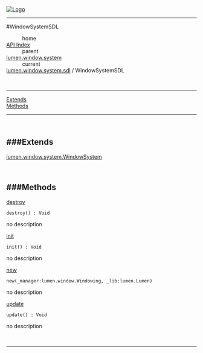 
[![Logo](../../../../../images/logo.png)](../../../../../index.html)

---

#WindowSystemSDL


&emsp;&emsp;&emsp;home   
[API Index](../../../../../api/index.html#lumen.window)   
&emsp;&emsp;&emsp;parent    
[lumen.window.system](../)     
&emsp;&emsp;&emsp;current    
[lumen.window.system.sdl](./) / WindowSystemSDL

<br/>

---


[Extends](#Extends)   
[Methods](#Methods)   


---

&nbsp;   

<a class="lift" name="Extends" ></a>
###Extends   
---
<a class="lift" name="lumen.window.system.WindowSystem" href="{{{rel_path}}}api/lumen/window.system.WindowSystem.html">lumen.window.system.WindowSystem</a>

&nbsp;   

<a class="lift" name="Methods" ></a>
###Methods   
---
<a class="lift" name="destroy" href="#destroy">destroy</a>



`destroy() : Void`

<span class="small_desc_flat"> no description </span>   

<a class="lift" name="init" href="#init">init</a>



`init() : Void`

<span class="small_desc_flat"> no description </span>   

<a class="lift" name="new" href="#new">new</a>



`new(_manager:lumen.window.Windowing, _lib:lumen.Lumen) `

<span class="small_desc_flat"> no description </span>   

<a class="lift" name="update" href="#update">update</a>



`update() : Void`

<span class="small_desc_flat"> no description </span>   



&nbsp;
&nbsp;
&nbsp;

---  


&nbsp;   
&nbsp;   